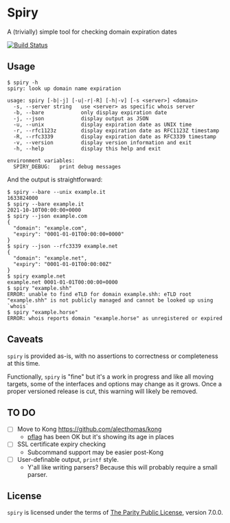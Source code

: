 # Spiry

A (trivially) simple tool for checking domain expiration dates

[![Build Status](https://ci.home.mckern.sh/api/badges/mckern/spiry/status.svg)](https://ci.home.mckern.sh/mckern/spiry)

## Usage

```text
$ spiry -h
spiry: look up domain name expiration

usage: spiry [-b|-j] [-u|-r|-R] [-h|-v] [-s <server>] <domain>
  -s, --server string   use <server> as specific whois server
  -b, --bare            only display expiration date
  -j, --json            display output as JSON
  -u, --unix            display expiration date as UNIX time
  -r, --rfc1123z        display expiration date as RFC1123Z timestamp
  -R, --rfc3339         display expiration date as RFC3339 timestamp
  -v, --version         display version information and exit
  -h, --help            display this help and exit

environment variables:
  SPIRY_DEBUG:   print debug messages
```

And the output is straightforward:

```text
$ spiry --bare --unix example.it
1633824000
$ spiry --bare example.it
2021-10-10T00:00:00+0000
$ spiry --json example.com
{
  "domain": "example.com",
  "expiry": "0001-01-01T00:00:00+0000"
}
$ spiry --json --rfc3339 example.net
{
  "domain": "example.net",
  "expiry": "0001-01-01T00:00:00Z"
}
$ spiry example.net
example.net	0001-01-01T00:00:00+0000
$ spiry "example.shh"
ERROR: unable to find eTLD for domain example.shh: eTLD root "example.shh" is not publicly managed and cannot be looked up using `whois`
$ spiry "example.horse"
ERROR: whois reports domain "example.horse" as unregistered or expired
```

## Caveats

`spiry` is provided as-is, with no assertions to correctness or completeness at this time.

Functionally, `spiry` is "fine" but it's a work in progress and like all moving targets,
some of the interfaces and options may change as it grows. Once a proper versioned release is cut,
this warning will likely be removed.

## TO DO

- [ ] Move to Kong https://github.com/alecthomas/kong
  - [pflag](https://github.com/spf13/pflag) has been OK but it's showing its age in places
- [ ] SSL certificate expiry checking
  - Subcommand support may be easier post-Kong
- [ ] User-definable output, `printf` style.
  - Y'all like writing parsers? Because this will probably require a small parser.

## License

`spiry` is licensed under the terms of [The Parity Public License](https://github.com/mckern/spiry/blob/af49ce3c641796d700d2269d46ada24bcfb7c33b/LICENSE.md), version 7.0.0.

